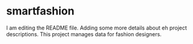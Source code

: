 # smartfashion
I am editing the README file.
Adding some more details about eh project descriptions.
This project manages data for fashion designers.
